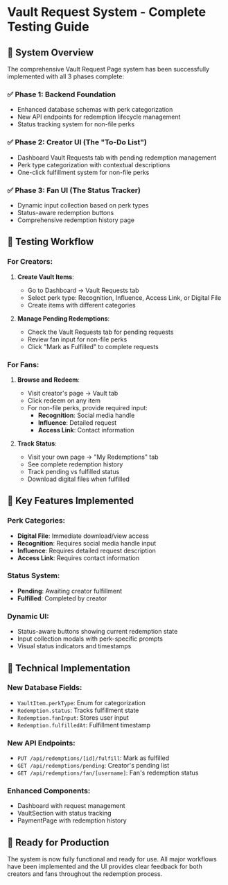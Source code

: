 # Vault Request System - Complete Testing Guide

## 🎉 System Overview
The comprehensive Vault Request Page system has been successfully implemented with all 3 phases complete:

### ✅ Phase 1: Backend Foundation
- Enhanced database schemas with perk categorization
- New API endpoints for redemption lifecycle management
- Status tracking system for non-file perks

### ✅ Phase 2: Creator UI (The "To-Do List")
- Dashboard Vault Requests tab with pending redemption management
- Perk type categorization with contextual descriptions
- One-click fulfillment system for non-file perks

### ✅ Phase 3: Fan UI (The Status Tracker)
- Dynamic input collection based on perk types
- Status-aware redemption buttons
- Comprehensive redemption history page

## 🧪 Testing Workflow

### For Creators:
1. **Create Vault Items**:
   - Go to Dashboard → Vault Requests tab
   - Select perk type: Recognition, Influence, Access Link, or Digital File
   - Create items with different categories

2. **Manage Pending Redemptions**:
   - Check the Vault Requests tab for pending requests
   - Review fan input for non-file perks
   - Click "Mark as Fulfilled" to complete requests

### For Fans:
1. **Browse and Redeem**:
   - Visit creator's page → Vault tab
   - Click redeem on any item
   - For non-file perks, provide required input:
     - **Recognition**: Social media handle
     - **Influence**: Detailed request
     - **Access Link**: Contact information

2. **Track Status**:
   - Visit your own page → "My Redemptions" tab
   - See complete redemption history
   - Track pending vs fulfilled status
   - Download digital files when fulfilled

## 🎯 Key Features Implemented

### Perk Categories:
- **Digital File**: Immediate download/view access
- **Recognition**: Requires social media handle input
- **Influence**: Requires detailed request description
- **Access Link**: Requires contact information

### Status System:
- **Pending**: Awaiting creator fulfillment
- **Fulfilled**: Completed by creator

### Dynamic UI:
- Status-aware buttons showing current redemption state
- Input collection modals with perk-specific prompts
- Visual status indicators and timestamps

## 🔧 Technical Implementation

### New Database Fields:
- `VaultItem.perkType`: Enum for categorization
- `Redemption.status`: Tracks fulfillment state
- `Redemption.fanInput`: Stores user input
- `Redemption.fulfilledAt`: Fulfillment timestamp

### New API Endpoints:
- `PUT /api/redemptions/[id]/fulfill`: Mark as fulfilled
- `GET /api/redemptions/pending`: Creator's pending list
- `GET /api/redemptions/fan/[username]`: Fan's redemption status

### Enhanced Components:
- Dashboard with request management
- VaultSection with status tracking
- PaymentPage with redemption history

## 🚀 Ready for Production
The system is now fully functional and ready for use. All major workflows have been implemented and the UI provides clear feedback for both creators and fans throughout the redemption process.
